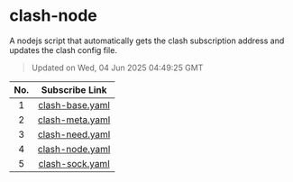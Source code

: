 # clash-node

A nodejs script that automatically gets the clash subscription address and updates the clash config file.

> Updated on Wed, 04 Jun 2025 04:49:25 GMT

| No. | Subscribe Link |
| :---: | :-----: |
| 1 | [clash-base.yaml](https://betavs.github.io/clash-node/resources/clash-base.yaml) |
| 2 | [clash-meta.yaml](https://betavs.github.io/clash-node/resources/clash-meta.yaml) |
| 3 | [clash-need.yaml](https://betavs.github.io/clash-node/resources/clash-need.yaml) |
| 4 | [clash-node.yaml](https://betavs.github.io/clash-node/resources/clash-node.yaml) |
| 5 | [clash-sock.yaml](https://betavs.github.io/clash-node/resources/clash-sock.yaml) |

